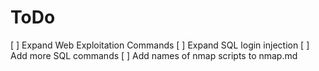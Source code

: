 # ToDo
[ ] Expand Web Exploitation Commands
[ ] Expand SQL login injection
[ ] Add more SQL commands
[ ] Add names of nmap scripts to nmap.md
